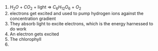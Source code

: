 1. $H_2O$ + $CO_2$ + light => $C_6H_{12}O_6$ + $O_2$
2. electrons get excited and used to pump hydrogen ions against the concentration gradient
3. They absorb light to excite electrons, which is the energy harnessed to do work
4. An electron gets excited
5. The chlorophyll
6. 